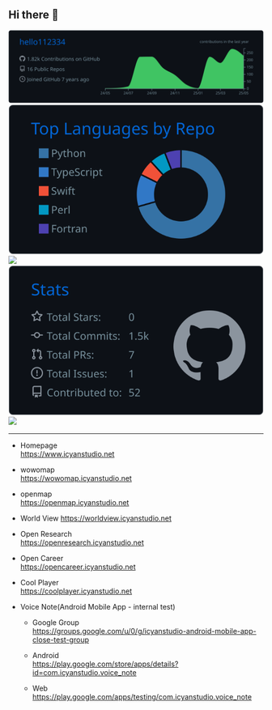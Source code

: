 ## Hi there 👋

<!--
**hello112334/hello112334** is a ✨ _special_ ✨ repository because its `README.md` (this file) appears on your GitHub profile.

Here are some ideas to get you started:

- 🔭 I’m currently working on ...
- 🌱 I’m currently learning ...
- 👯 I’m looking to collaborate on ...
- 🤔 I’m looking for help with ...
- 💬 Ask me about ...
- 📫 How to reach me: ...
- 😄 Pronouns: ...
- ⚡ Fun fact: ...
-->

[![](./profile-summary-card-output/github_dark/0-profile-details.svg)](https://github.com/vn7n24fzkq/github-profile-summary-cards)
[![](./profile-summary-card-output/github_dark/1-repos-per-language.svg)](https://github.com/vn7n24fzkq/github-profile-summary-cards) [![](./2-most-commit-language.svg)](https://github.com/vn7n24fzkq/github-profile-summary-cards)
[![](./profile-summary-card-output/github_dark/3-stats.svg)](https://github.com/vn7n24fzkq/github-profile-summary-cards) [![](./4-productive-time.svg)](https://github.com/vn7n24fzkq/github-profile-summary-cards)


---

- Homepage  
https://www.icyanstudio.net

- wowomap  
https://wowomap.icyanstudio.net

- openmap  
https://openmap.icyanstudio.net

- World View
https://worldview.icyanstudio.net

- Open Research  
https://openresearch.icyanstudio.net

- Open Career  
https://opencareer.icyanstudio.net

- Cool Player  
https://coolplayer.icyanstudio.net

- Voice Note(Android Mobile App - internal test)  
  - Google Group  
  https://groups.google.com/u/0/g/icyanstudio-android-mobile-app-close-test-group

  - Android  
  https://play.google.com/store/apps/details?id=com.icyanstudio.voice_note

  - Web  
  https://play.google.com/apps/testing/com.icyanstudio.voice_note 

